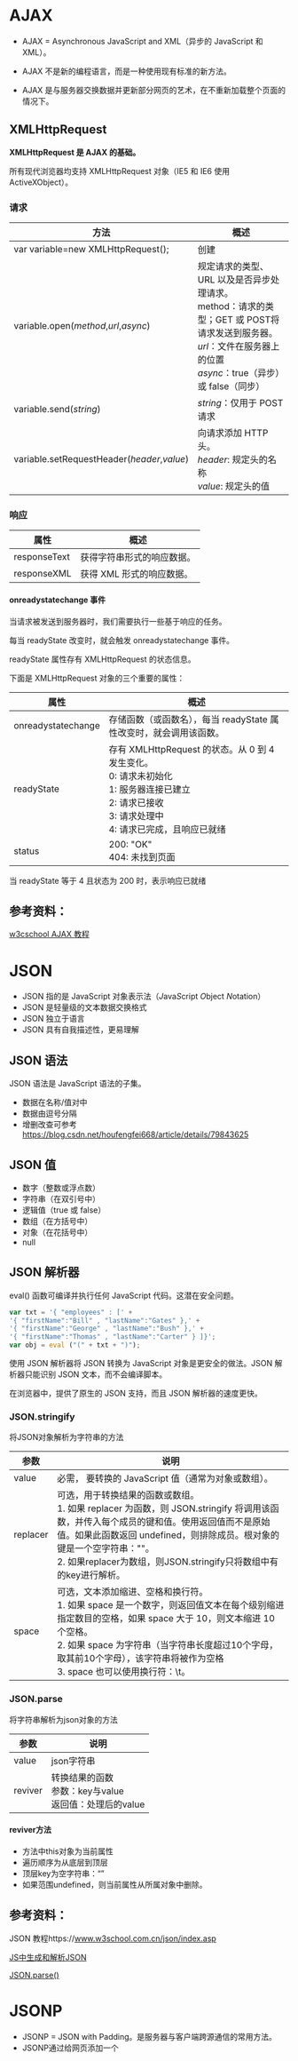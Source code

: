 # AJAX

- AJAX = Asynchronous JavaScript and XML（异步的 JavaScript 和 XML）。

- AJAX 不是新的编程语言，而是一种使用现有标准的新方法。

- AJAX 是与服务器交换数据并更新部分网页的艺术，在不重新加载整个页面的情况下。

## XMLHttpRequest 

**XMLHttpRequest 是 AJAX 的基础。**

所有现代浏览器均支持 XMLHttpRequest 对象（IE5 和 IE6 使用 ActiveXObject）。

### 请求

| 方法                                        | 概述                                                         |
| ------------------------------------------- | ------------------------------------------------------------ |
| var variable=new XMLHttpRequest();          | 创建                                                         |
| variable.open(*method*,*url*,*async*)       | 规定请求的类型、URL 以及是否异步处理请求。<br>method：请求的类型；GET 或 POST将请求发送到服务器。<br> *url*：文件在服务器上的位置 <br>*async*：true（异步）或 false（同步） |
| variable.send(*string*)                     | *string*：仅用于 POST 请求                                   |
| variable.setRequestHeader(*header*,*value*) | 向请求添加 HTTP 头。<br>*header*: 规定头的名称<br> *value*: 规定头的值 |

### 响应

| 属性         | 概述                       |
| ------------ | -------------------------- |
| responseText | 获得字符串形式的响应数据。 |
| responseXML  | 获得 XML 形式的响应数据。  |

#### onreadystatechange 事件

当请求被发送到服务器时，我们需要执行一些基于响应的任务。

每当 readyState 改变时，就会触发 onreadystatechange 事件。

readyState 属性存有 XMLHttpRequest 的状态信息。

下面是 XMLHttpRequest 对象的三个重要的属性：

| 属性               | 概述                                                         |
| ------------------ | ------------------------------------------------------------ |
| onreadystatechange | 存储函数（或函数名），每当 readyState 属性改变时，就会调用该函数。 |
| readyState         | 存有 XMLHttpRequest 的状态。从 0 到 4 发生变化。<br>0: 请求未初始化<br>1: 服务器连接已建立<br>2: 请求已接收<br>3: 请求处理中<br>4: 请求已完成，且响应已就绪 |
| status             | 200: "OK"<br>404: 未找到页面                                 |

当 readyState 等于 4 且状态为 200 时，表示响应已就绪

## 参考资料：

[w3cschool AJAX 教程](<https://www.w3school.com.cn/ajax/index.asp>)



# JSON

- JSON 指的是 JavaScript 对象表示法（*J*ava*S*cript *O*bject *N*otation）
- JSON 是轻量级的文本数据交换格式
- JSON 独立于语言
- JSON 具有自我描述性，更易理解

## JSON 语法  

JSON 语法是 JavaScript 语法的子集。

- 数据在名称/值对中
- 数据由逗号分隔
- 增删改查可参考<https://blog.csdn.net/houfengfei668/article/details/79843625>

## JSON 值

- 数字（整数或浮点数）
- 字符串（在双引号中）
- 逻辑值（true 或 false）
- 数组（在方括号中）
- 对象（在花括号中）
- null

## JSON 解析器

eval() 函数可编译并执行任何 JavaScript 代码。这潜在安全问题。

```javascript
var txt = '{ "employees" : [' +
'{ "firstName":"Bill" , "lastName":"Gates" },' +
'{ "firstName":"George" , "lastName":"Bush" },' +
'{ "firstName":"Thomas" , "lastName":"Carter" } ]}';
var obj = eval ("(" + txt + ")");
```

使用 JSON 解析器将 JSON 转换为 JavaScript 对象是更安全的做法。JSON 解析器只能识别 JSON 文本，而不会编译脚本。

在浏览器中，提供了原生的 JSON 支持，而且 JSON 解析器的速度更快。

###  JSON.stringify

将JSON对象解析为字符串的方法

| 参数     | 说明                                                         |
| -------- | ------------------------------------------------------------ |
| value    | 必需， 要转换的 JavaScript 值（通常为对象或数组）。          |
| replacer | 可选，用于转换结果的函数或数组。<br>1. 如果 replacer 为函数，则 JSON.stringify 将调用该函数，并传入每个成员的键和值。使用返回值而不是原始值。如果此函数返回 undefined，则排除成员。根对象的键是一个空字符串：""。<br>2. 如果replacer为数组，则JSON.stringify只将数组中有的key进行解析。 |
| space    | 可选，文本添加缩进、空格和换行符。<br>1. 如果 space 是一个数字，则返回值文本在每个级别缩进指定数目的空格，如果 space 大于 10，则文本缩进 10 个空格。<br>2. 如果 space 为字符串（当字符串长度超过10个字母，取其前10个字母），该字符串将被作为空格<br>3. space 也可以使用换行符：\t。 |

### JSON.parse

将字符串解析为json对象的方法

| 参数    | 说明                                                        |
| ------- | ----------------------------------------------------------- |
| value   | json字符串                                                  |
| reviver | 转换结果的函数<br>参数：key与value<br>返回值：处理后的value |

#### reviver方法

- 方法中this对象为当前属性
- 遍历顺序为从底层到顶层
- 顶层key为空字符串：“”
- 如果范围undefined，则当前属性从所属对象中删除。

## 参考资料：

JSON 教程https://www.w3school.com.cn/json/index.asp

[JS中生成和解析JSON](https://www.cnblogs.com/jiangyy/p/3531150.html)

[JSON.parse()](<https://developer.mozilla.org/zh-CN/docs/Web/JavaScript/Reference/Global_Objects/JSON/parse>)

# JSONP

- JSONP = JSON with Padding。是服务器与客户端跨源通信的常用方法。
- JSONP通过给网页添加一个<script>元素，向服务器请求json数据。服务器收到请求后，将数据放在一个指定名字的回调函数的参数位置传回来。带有src元素的标签，src需要输入完整路径，不受同源的限制。
- 优点：简单适用，兼容性好（兼容低版本IE）
- 缺点：只支持get请求，不支持post请求

## 跨域问题

- 一个请求的协议、域名、端口三者任意一个与当前网页url不同则为跨域。

- 浏览器同源策略（Sameoriginpolicy）会阻止跨域通信。

- 跨域限制内容：
  - Cookie、LocalStorage 和 IndexedDB
  - DOM
  - AJAX 请求



参考资料：

[什么是跨域？跨域解决方法](https://blog.csdn.net/qq_38128179/article/details/84956552)

[jsonp原理详解——终于搞清楚jsonp是啥了](https://blog.csdn.net/hansexploration/article/details/80314948>)